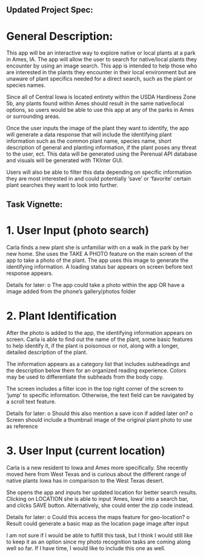## Updated Project Spec:

# General Description:
This app will be an interactive way to explore native or local plants at a park in Ames, IA. The app will allow the user to search for native/local plants they encounter by using an image search. This app is intended to help those who are interested in the plants they encounter in their local environment but are unaware of plant specifics needed for a direct search, such as the plant or species names.

Since all of Central Iowa is located entirety within the USDA Hardiness Zone 5b, any plants found within Ames should result in the same native/local options, so users would be able to use this app at any of the parks in Ames or surrounding areas.

Once the user inputs the image of the plant they want to identify, the app will generate a data response that will include the identifying plant information such as the common plant name, species name, short description of general and planting information, if the plant poses any threat to the user, ect. This data will be generated using the Perenual API database and visuals will be generated with TKInter GUI.

Users will also be able to filter this data depending on specific information they are most interested in and could potentially ‘save’ or ‘favorite’ certain plant searches they want to look into further.

## Task Vignette:

# 1.	User Input (photo search)

Carla finds a new plant she is unfamiliar with on a walk in the park by her new home. She uses the TAKE A PHOTO feature on the main screen of the app to take a photo of the plant. The app uses this image to generate the identifying information. A loading status bar appears on screen before text response appears.

Details for later:
o	The app could take a photo within the app OR have a image added from the phone’s gallery/photos folder


# 2.	Plant Identification

After the photo is added to the app, the identifying information appears on screen. Carla is able to find out the name of the plant, some basic features to help identify it, if the plant is poisonous or not, along with a longer, detailed description of the plant. 

The information appears as a category list that includes subheadings and the description below them for an organized reading experience. Colors may be used to differentiate the subheads from the body copy.

The screen includes a filter icon in the top right corner of the screen to ‘jump’ to specific information. Otherwise, the text field can be navigated by a scroll text feature.

Details for later:
o	Should this also mention a save icon if added later on?
o	Screen should include a thumbnail image of the original plant photo to use as reference


# 3.	User Input (current location) 

Carla is a new resident to Iowa and Ames more specifically. She recently moved here from West Texas and is curious about the different range of native plants Iowa has in comparison to the West Texas desert. 

She opens the app and inputs her updated location for better search results. Clicking on LOCATION she is able to input ‘Ames, Iowa’ into a search bar, and clicks SAVE button. Alternatively, she could enter the zip code instead.

Details for later:
o	Could this access the maps feature for geo-location?
o	Result could generate a basic map as the location page image after input

I am not sure if I would be able to fulfill this task, but I think I would still like to keep it as an option since my photo recognition tasks are coming along well so far. If I have time, I would like to include this one as well.

